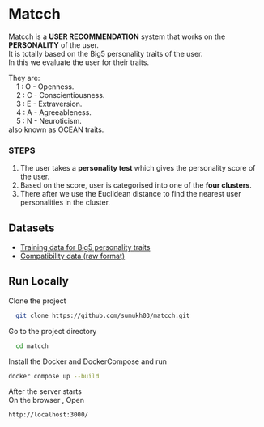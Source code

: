 
# Matcch

Matcch is a __USER RECOMMENDATION__ system that works on the __PERSONALITY__ of the user.  
It is totally based on the Big5 personality traits of the user.  
In this we evaluate the user for their traits.  

They are:  
&nbsp;&nbsp;&nbsp;&nbsp;1 : O - Openness.  
&nbsp;&nbsp;&nbsp;&nbsp;2 : C - Conscientiousness.  
&nbsp;&nbsp;&nbsp;&nbsp;3 : E - Extraversion.  
&nbsp;&nbsp;&nbsp;&nbsp;4 : A - Agreeableness.  
&nbsp;&nbsp;&nbsp;&nbsp;5 : N - Neuroticism.  
also known as OCEAN traits.  

### STEPS 
1. The user takes a __personality test__ which gives the personality score of the user.   
2. Based on the score, user is categorised into one of the __four clusters__.  
3. There after we use the Euclidean distance to find the nearest user personalities in the cluster.













## Datasets

 - [Training data for Big5 personality traits](https://www.kaggle.com/datasets/tunguz/big-five-personality-test)
 - [Compatibility data (raw format)](https://www.typematchapp.com/who-should-you-date-based-on-your-big-5-personality-results/)



## Run Locally

Clone the project

```bash
  git clone https://github.com/sumukh03/matcch.git
```

Go to the project directory

```bash
  cd matcch
```

Install the Docker and DockerCompose and run 

```bash
docker compose up --build
```

After the server starts   
On the browser , Open 
```bash
http://localhost:3000/
```

